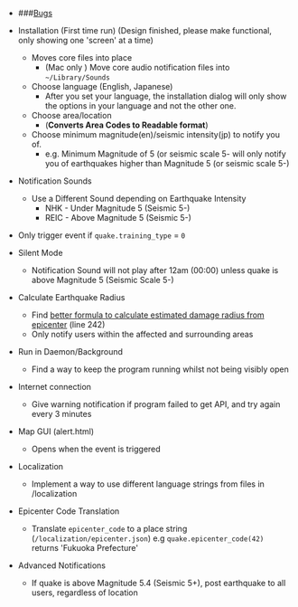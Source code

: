 - ###[Bugs](https://gist.github.com/kurisubrooks/dd8c74a19a6b49be099f)

- Installation (First time run)
	(Design finished, please make functional, only showing one 'screen' at a time)
	
	- Moves core files into place
		- (Mac only ) Move core audio notification files into `~/Library/Sounds`
	- Choose language (English, Japanese)
		- After you set your language, the installation dialog will only show the options in your language and not the other one.
	- Choose area/location
		- (**Converts Area Codes to Readable format**)
	- Choose minimum magnitude(en)/seismic intensity(jp) to notify you of.
		- e.g. Minimum Magnitude of 5 (or seismic scale 5- will only notify you of earthquakes higher than Magnitude 5 (or seismic scale 5-)

- Notification Sounds
	- Use a Different Sound depending on Earthquake Intensity
		- NHK - Under Magnitude 5 (Seismic 5-)
		- REIC - Above Magnitude 5 (Seismic 5-)

- Only trigger event if `quake.training_type` = `0`

- Silent Mode
	- Notification Sound will not play after 12am (00:00) unless quake is above Magnitude 5 (Seismic Scale 5-)

- Calculate Earthquake Radius
	- Find [better formula to calculate estimated damage radius from epicenter](http://wauke.org/493) (line 242)
	- Only notify users within the affected and surrounding areas

- Run in Daemon/Background
	- Find a way to keep the program running whilst not being visibly open

- Internet connection
	- Give warning notification if program failed to get API, and try again every 3 minutes

- Map GUI (alert.html)
	- Opens when the event is triggered

- Localization
	- Implement a way to use different language strings from files in /localization

- Epicenter Code Translation
	- Translate `epicenter_code` to a place string (`/localization/epicenter.json`)
		e.g `quake.epicenter_code(42)` returns 'Fukuoka Prefecture'
		
- Advanced Notifications
	- If quake is above Magnitude 5.4 (Seismic 5+), post earthquake to all users, regardless of location
